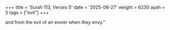 +++
title = 'Surah 113, Verses 5'
date = '2025-08-27'
weight = 6230
ayah = 5
tags = ["evil"]
+++

and from the evil of an envier when they envy.”